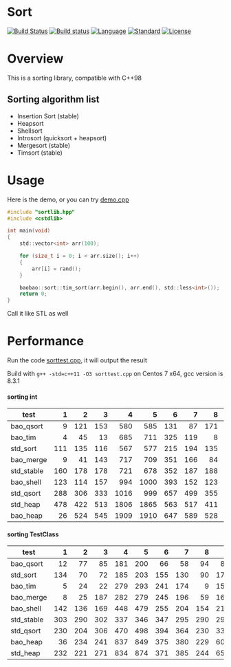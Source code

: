 # Sort

[![Build Status](https://travis-ci.org/Baobaobear/sort.svg?branch=master)](https://travis-ci.org/Baobaobear/sort) [![Build status](https://ci.appveyor.com/api/projects/status/wtt8m5ss33jxl3og?svg=true)](https://ci.appveyor.com/project/Baobaobear/sort) [![Language](https://img.shields.io/badge/language-C++-blue.svg)](https://isocpp.org/) [![Standard](https://img.shields.io/badge/C++-98-orange.svg)](https://en.wikipedia.org/wiki/C%2B%2B#Standardization) [![License](https://img.shields.io/badge/license-MIT-blue.svg)](https://opensource.org/licenses/MIT)

# Overview

This is a sorting library, compatible with C++98

## Sorting algorithm list

- Insertion Sort (stable)
- Heapsort
- Shellsort
- Introsort (quicksort + heapsort)
- Mergesort (stable)
- Timsort (stable)

# Usage

Here is the demo, or you can try [demo.cpp](demo.cpp)

```c
#include "sortlib.hpp"
#include <cstdlib>

int main(void)
{
    std::vector<int> arr(100);

    for (size_t i = 0; i < arr.size(); i++)
    {
        arr[i] = rand();
    }

    baobao::sort::tim_sort(arr.begin(), arr.end(), std::less<int>());
    return 0;
}
```

Call it like STL as well

# Performance

Run the code [sorttest.cpp](sorttest.cpp), it will output the result

Build with `g++ -std=c++11 -O3 sorttest.cpp` on Centos 7 x64, gcc version is 8.3.1

#### sorting int

test        |  1  |  2  |  3  |  4  |  5  |  6  |  7  |  8  |  9  |  10 |  11 |score|
------------|----:|----:|----:|----:|----:|----:|----:|----:|----:|----:|----:|----:|
bao_qsort   |    9|  121|  153|  580|  585|  131|   87|  171|  144|  256|  562|  279|
bao_tim     |    4|   45|   13|  685|  711|  325|  119|    8|  103|  207|  669|  288|
std_sort    |  111|  135|  116|  567|  577|  215|  194|  135|  269|  231|  558|  310|
bao_merge   |    9|   41|  143|  717|  709|  351|  166|   84|  119|  235|  689|  326|
std_stable  |  160|  178|  178|  721|  678|  352|  187|  188|  188|  283|  674|  378|
bao_shell   |  123|  114|  157|  994| 1000|  393|  152|  123|  355|  228|  986|  462|
std_qsort   |  288|  306|  333| 1016|  999|  657|  499|  355|  437|  456| 1028|  637|
std_heap    |  478|  422|  513| 1806| 1865|  563|  517|  411| 1194|  508| 1908| 1018|
bao_heap    |   26|  524|  545| 1909| 1910|  647|  589|  528| 1231|  615| 1941| 1046|

#### sorting TestClass

test        |  1  |  2  |  3  |  4  |  5  |  6  |  7  |  8  |  9  |  10 |  11 |score|
------------|----:|----:|----:|----:|----:|----:|----:|----:|----:|----:|----:|----:|
bao_qsort   |   12|   77|   85|  181|  200|   66|   58|   94|   86|  121|  191|  117|
std_sort    |  134|   70|   72|  185|  203|  155|  130|   90|  172|  110|  193|  151|
bao_tim     |    5|   24|   22|  279|  293|  241|  174|    9|  155|  107|  259|  156|
bao_merge   |    8|   25|  187|  282|  279|  245|  196|   59|  165|  101|  297|  184|
bao_shell   |  142|  136|  169|  448|  479|  255|  204|  154|  210|  165|  405|  276|
std_stable  |  303|  290|  302|  337|  346|  347|  295|  290|  295|  316|  326|  344|
std_qsort   |  230|  204|  306|  470|  498|  394|  364|  230|  335|  247|  492|  377|
bao_heap    |   36|  234|  241|  837|  849|  375|  380|  229|  603|  230|  835|  484|
std_heap    |  232|  221|  271|  834|  874|  371|  385|  244|  659|  248|  877|  521|
